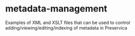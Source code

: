 # metadata-management
Examples of XML and XSLT files that can be used to control adding/viewing/editing/indexing of metadata in Preservica
